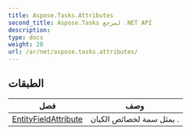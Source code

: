 ```yaml
---
title: Aspose.Tasks.Attributes
second_title: Aspose.Tasks لمرجع .NET API
description: 
type: docs
weight: 20
url: /ar/net/aspose.tasks.attributes/
---
```



## الطبقات

| فصل | وصف |
| --- | --- |
| [EntityFieldAttribute](./entityfieldattribute/) | يمثل سمة لخصائص الكيان . |



